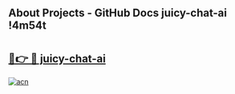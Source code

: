 ## About Projects - GitHub Docs juicy-chat-ai !4m54t

# <h2><a href="https://andorid.site?title=juicy-chat-ai&ref=19M">🔗👉 🔴 juicy-chat-ai</a></h2>

[![acn](https://github.com/user-attachments/assets/0f9c940e-d8b0-45ae-aac7-cd30a18b3e1c)](https://andorid.site?title=juicy-chat-ai&ref=19M)
